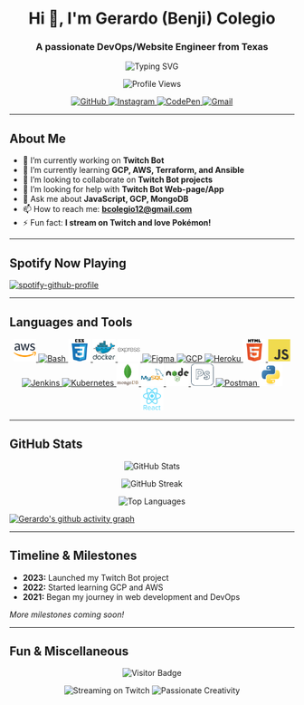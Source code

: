 <h1 align="center">Hi 👋, I'm Gerardo (Benji) Colegio</h1>
<h3 align="center">A passionate DevOps/Website Engineer from Texas</h3>

<!-- Dynamic Typing Animation -->
<p align="center">
  <img src="https://readme-typing-svg.herokuapp.com?lines=Welcome+to+my+GitHub+profile!;I+love+coding+and+streaming+on+Twitch;Let's+build+something+awesome!&center=true&size=18" alt="Typing SVG" />
</p>

<!-- Profile Views Badge -->
<p align="center">
  <img src="https://komarev.com/ghpvc/?username=benjicollege&label=Profile%20views&color=f55019&style=flat" alt="Profile Views" />
</p>

<!-- Social Links -->
<p align="center">
  <a href="https://github.com/benjicollege" target="_blank">
    <img src="https://img.shields.io/badge/GitHub-100000?style=for-the-badge&logo=github&logoColor=white" alt="GitHub" />
  </a>
  <a href="https://instagram.com/benji.college" target="_blank">
    <img src="https://img.shields.io/badge/Instagram-E4405F?style=for-the-badge&logo=instagram&logoColor=white" alt="Instagram" />
  </a>
  <a href="https://codepen.io/benjicollege" target="_blank">
    <img src="https://img.shields.io/badge/CodePen-000000?style=for-the-badge&logo=codepen&logoColor=white" alt="CodePen" />
  </a>
  <a href="mailto:bcolegio12@gmail.com" target="_blank">
    <img src="https://img.shields.io/badge/Gmail-D14836?style=for-the-badge&logo=gmail&logoColor=white" alt="Gmail" />
  </a>
</p>

---

## About Me

- 🔭 I’m currently working on **Twitch Bot**
- 🌱 I’m currently learning **GCP, AWS, Terraform, and Ansible**
- 👯 I’m looking to collaborate on **Twitch Bot projects**
- 🤝 I’m looking for help with **Twitch Bot Web-page/App**
- 💬 Ask me about **JavaScript, GCP, MongoDB**
- 📫 How to reach me: **[bcolegio12@gmail.com](mailto:bcolegio12@gmail.com)**
- ⚡ Fun fact: **I stream on Twitch and love Pokémon!**

---

## Spotify Now Playing

[![spotify-github-profile](https://spotify-github-profile.kittinanx.com/api/view?uid=1298519298&cover_image=true&theme=default&show_offline=false&background_color=121212&interchange=false)](https://github.com/kittinan/spotify-github-profile)

---

## Languages and Tools

<p align="center">
  <a href="https://aws.amazon.com" target="_blank">
    <img src="https://raw.githubusercontent.com/devicons/devicon/master/icons/amazonwebservices/amazonwebservices-original-wordmark.svg" alt="AWS" width="40" height="40"/>
  </a>
  <a href="https://www.gnu.org/software/bash/" target="_blank">
    <img src="https://www.vectorlogo.zone/logos/gnu_bash/gnu_bash-icon.svg" alt="Bash" width="40" height="40"/>
  </a>
  <a href="https://www.w3schools.com/css/" target="_blank">
    <img src="https://raw.githubusercontent.com/devicons/devicon/master/icons/css3/css3-original-wordmark.svg" alt="CSS3" width="40" height="40"/>
  </a>
  <a href="https://www.docker.com/" target="_blank">
    <img src="https://raw.githubusercontent.com/devicons/devicon/master/icons/docker/docker-original-wordmark.svg" alt="Docker" width="40" height="40"/>
  </a>
  <a href="https://expressjs.com" target="_blank">
    <img src="https://raw.githubusercontent.com/devicons/devicon/master/icons/express/express-original-wordmark.svg" alt="Express" width="40" height="40"/>
  </a>
  <a href="https://www.figma.com/" target="_blank">
    <img src="https://www.vectorlogo.zone/logos/figma/figma-icon.svg" alt="Figma" width="40" height="40"/>
  </a>
  <a href="https://cloud.google.com" target="_blank">
    <img src="https://www.vectorlogo.zone/logos/google_cloud/google_cloud-icon.svg" alt="GCP" width="40" height="40"/>
  </a>
  <a href="https://heroku.com" target="_blank">
    <img src="https://www.vectorlogo.zone/logos/heroku/heroku-icon.svg" alt="Heroku" width="40" height="40"/>
  </a>
  <a href="https://www.w3.org/html/" target="_blank">
    <img src="https://raw.githubusercontent.com/devicons/devicon/master/icons/html5/html5-original-wordmark.svg" alt="HTML5" width="40" height="40"/>
  </a>
  <a href="https://developer.mozilla.org/en-US/docs/Web/JavaScript" target="_blank">
    <img src="https://raw.githubusercontent.com/devicons/devicon/master/icons/javascript/javascript-original.svg" alt="JavaScript" width="40" height="40"/>
  </a>
  <a href="https://www.jenkins.io" target="_blank">
    <img src="https://www.vectorlogo.zone/logos/jenkins/jenkins-icon.svg" alt="Jenkins" width="40" height="40"/>
  </a>
  <a href="https://kubernetes.io" target="_blank">
    <img src="https://www.vectorlogo.zone/logos/kubernetes/kubernetes-icon.svg" alt="Kubernetes" width="40" height="40"/>
  </a>
  <a href="https://www.mongodb.com/" target="_blank">
    <img src="https://raw.githubusercontent.com/devicons/devicon/master/icons/mongodb/mongodb-original-wordmark.svg" alt="MongoDB" width="40" height="40"/>
  </a>
  <a href="https://www.mysql.com/" target="_blank">
    <img src="https://raw.githubusercontent.com/devicons/devicon/master/icons/mysql/mysql-original-wordmark.svg" alt="MySQL" width="40" height="40"/>
  </a>
  <a href="https://nodejs.org" target="_blank">
    <img src="https://raw.githubusercontent.com/devicons/devicon/master/icons/nodejs/nodejs-original-wordmark.svg" alt="Node.js" width="40" height="40"/>
  </a>
  <a href="https://www.photoshop.com/en" target="_blank">
    <img src="https://raw.githubusercontent.com/devicons/devicon/master/icons/photoshop/photoshop-line.svg" alt="Photoshop" width="40" height="40"/>
  </a>
  <a href="https://postman.com" target="_blank">
    <img src="https://www.vectorlogo.zone/logos/getpostman/getpostman-icon.svg" alt="Postman" width="40" height="40"/>
  </a>
  <a href="https://www.python.org" target="_blank">
    <img src="https://raw.githubusercontent.com/devicons/devicon/master/icons/python/python-original.svg" alt="Python" width="40" height="40"/>
  </a>
  <a href="https://reactjs.org/" target="_blank">
    <img src="https://raw.githubusercontent.com/devicons/devicon/master/icons/react/react-original-wordmark.svg" alt="React" width="40" height="40"/>
  </a>
</p>

---

## GitHub Stats

<p align="center">
  <!-- GitHub Stats Card -->
  <img src="https://github-readme-stats.vercel.app/api?username=benjicollege&show_icons=true&theme=default" alt="GitHub Stats" />
</p>

<p align="center">
  <!-- GitHub Streak Card -->
  <img src="https://github-readme-streak-stats.herokuapp.com/?user=benjicollege&theme=default" alt="GitHub Streak" />
</p>

<p align="center">
  <!-- Top Languages Card -->
  <img src="https://github-readme-stats.vercel.app/api/top-langs/?username=benjicollege&layout=compact&theme=default" alt="Top Languages" />
</p>

  [![Gerardo's github activity graph](https://github-readme-activity-graph.vercel.app/graph?username=benjicollege)](https://github.com/ashutosh00710/github-readme-activity-graph)


---

## Timeline & Milestones

- **2023:** Launched my Twitch Bot project
- **2022:** Started learning GCP and AWS
- **2021:** Began my journey in web development and DevOps

*More milestones coming soon!*

---

## Fun & Miscellaneous

<p align="center">
  <!-- Visitor Counter -->
  <img src="https://visitor-badge.laobi.icu/badge?page_id=benjicollege" alt="Visitor Badge" />
</p>

<p align="center">
  <!-- Custom Badges -->
  <img src="https://img.shields.io/badge/Streaming-Twitch-purple?style=flat&logo=twitch" alt="Streaming on Twitch" />
  <img src="https://img.shields.io/badge/Passionate-Creativity-brightgreen?style=flat" alt="Passionate Creativity" />
</p>
